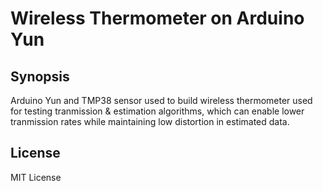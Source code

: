 # Wireless Thermometer on Arduino Yun

## Synopsis

Arduino Yun and TMP38 sensor used to build wireless thermometer used for testing tranmission & estimation algorithms, which can enable lower tranmission rates while maintaining low distortion in estimated data.

## License

MIT License
